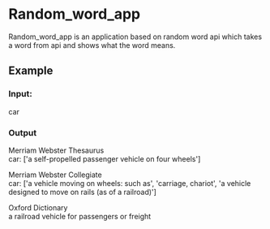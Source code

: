 # Random_word_app
Random_word_app is an application based on random word api which takes a word from api and shows what the word means.

## Example
### Input:
car
### Output
Merriam Webster Thesaurus  
car: ['a self-propelled passenger vehicle on four wheels']

Merriam Webster Collegiate  
car: ['a vehicle moving on wheels: such as', 'carriage, chariot', 'a vehicle designed to move on rails (as of a railroad)']

Oxford Dictionary  
a railroad vehicle for passengers or freight
